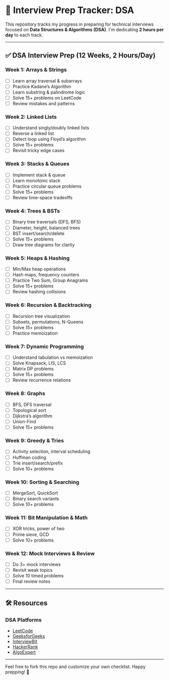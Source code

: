 # 📘 Interview Prep Tracker: DSA

This repository tracks my progress in preparing for technical interviews focused on **Data Structures & Algorithms (DSA)**. I'm dedicating **2 hours per day** to each track.

---

## ✅ DSA Interview Prep (12 Weeks, 2 Hours/Day)

### Week 1: Arrays & Strings
- [ ] Learn array traversal & subarrays  
- [ ] Practice Kadane’s Algorithm  
- [ ] Learn substring & palindrome logic  
- [ ] Solve 15+ problems on LeetCode  
- [ ] Review mistakes and patterns  

### Week 2: Linked Lists
- [ ] Understand singly/doubly linked lists  
- [ ] Reverse a linked list  
- [ ] Detect loop using Floyd’s algorithm  
- [ ] Solve 15+ problems  
- [ ] Revisit tricky edge cases  

### Week 3: Stacks & Queues
- [ ] Implement stack & queue  
- [ ] Learn monotonic stack  
- [ ] Practice circular queue problems  
- [ ] Solve 15+ problems  
- [ ] Review time-space tradeoffs  

### Week 4: Trees & BSTs
- [ ] Binary tree traversals (DFS, BFS)  
- [ ] Diameter, height, balanced trees  
- [ ] BST insert/search/delete  
- [ ] Solve 15+ problems  
- [ ] Draw tree diagrams for clarity  

### Week 5: Heaps & Hashing
- [ ] Min/Max heap operations  
- [ ] Hash maps, frequency counters  
- [ ] Practice Two Sum, Group Anagrams  
- [ ] Solve 15+ problems  
- [ ] Review hashing collisions  

### Week 6: Recursion & Backtracking
- [ ] Recursion tree visualization  
- [ ] Subsets, permutations, N-Queens  
- [ ] Solve 15+ problems  
- [ ] Practice memoization  

### Week 7: Dynamic Programming
- [ ] Understand tabulation vs memoization  
- [ ] Solve Knapsack, LIS, LCS  
- [ ] Matrix DP problems  
- [ ] Solve 15+ problems  
- [ ] Review recurrence relations  

### Week 8: Graphs
- [ ] BFS, DFS traversal  
- [ ] Topological sort  
- [ ] Dijkstra’s algorithm  
- [ ] Union-Find  
- [ ] Solve 15+ problems  

### Week 9: Greedy & Tries
- [ ] Activity selection, interval scheduling  
- [ ] Huffman coding  
- [ ] Trie insert/search/prefix  
- [ ] Solve 10+ problems  

### Week 10: Sorting & Searching
- [ ] MergeSort, QuickSort  
- [ ] Binary search variants  
- [ ] Solve 10+ problems  

### Week 11: Bit Manipulation & Math
- [ ] XOR tricks, power of two  
- [ ] Prime sieve, GCD  
- [ ] Solve 10+ problems  

### Week 12: Mock Interviews & Review
- [ ] Do 3+ mock interviews  
- [ ] Revisit weak topics  
- [ ] Solve 10 timed problems  
- [ ] Final review notes  

---

## 🛠 Resources

### DSA Platforms
- [LeetCode](https://leetcode.com/)
- [GeeksforGeeks](https://www.geeksforgeeks.org/)
- [InterviewBit](https://www.interviewbit.com/)
- [HackerRank](https://www.hackerrank.com/)
- [AlgoExpert](https://www.algoexpert.io/)

---

Feel free to fork this repo and customize your own checklist. Happy prepping! 🚀
